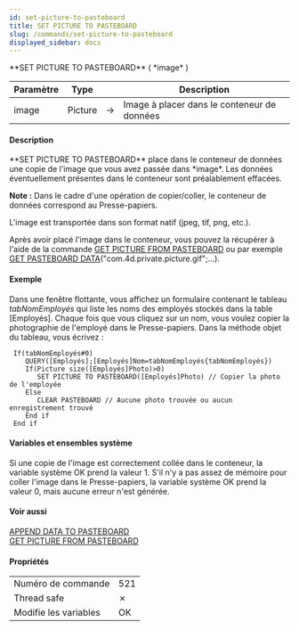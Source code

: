 ```yaml
---
id: set-picture-to-pasteboard
title: SET PICTURE TO PASTEBOARD
slug: /commands/set-picture-to-pasteboard
displayed_sidebar: docs
---
```


<!--REF #_command_.SET PICTURE TO PASTEBOARD.Syntax-->**SET PICTURE TO PASTEBOARD** ( *image* )<!-- END REF-->
<!--REF #_command_.SET PICTURE TO PASTEBOARD.Params-->
| Paramètre | Type |  | Description |
| --- | --- | --- | --- |
| image | Picture | &#8594;  | Image à placer dans le conteneur de données |

<!-- END REF-->

#### Description 

<!--REF #_command_.SET PICTURE TO PASTEBOARD.Summary-->**SET PICTURE TO PASTEBOARD** place dans le conteneur de données une copie de l'image que vous avez passée dans *image*.<!-- END REF--> Les données éventuellement présentes dans le conteneur sont préalablement effacées. 

**Note :** Dans le cadre d'une opération de copier/coller, le conteneur de données correspond au Presse-papiers. 

L'image est transportée dans son format natif (jpeg, tif, png, etc.). 

Après avoir placé l'image dans le conteneur, vous pouvez la récupérer à l'aide de la commande [GET PICTURE FROM PASTEBOARD](get-picture-from-pasteboard.md) ou par exemple [GET PASTEBOARD DATA](get-pasteboard-data.md)("com.4d.private.picture.gif";...).

#### Exemple 

Dans une fenêtre flottante, vous affichez un formulaire contenant le tableau *tabNomEmployés* qui liste les noms des employés stockés dans la table \[Employés\]. Chaque fois que vous cliquez sur un nom, vous voulez copier la photographie de l'employé dans le Presse-papiers. Dans la méthode objet du tableau, vous écrivez : 

```4d
 If(tabNomEmployés#0)
    QUERY([Employés];[Employés]Nom=tabNomEmployés{tabNomEmployés})
    If(Picture size([Employés]Photo)>0)
       SET PICTURE TO PASTEBOARD([Employés]Photo) // Copier la photo de l'employée
    Else
       CLEAR PASTEBOARD // Aucune photo trouvée ou aucun enregistrement trouvé
    End if
 End if
```

#### Variables et ensembles système 

Si une copie de l'image est correctement collée dans le conteneur, la variable système OK prend la valeur 1\. S'il n'y a pas assez de mémoire pour coller l'image dans le Presse-papiers, la variable système OK prend la valeur 0, mais aucune erreur n'est générée.

#### Voir aussi 

[APPEND DATA TO PASTEBOARD](append-data-to-pasteboard.md)  
[GET PICTURE FROM PASTEBOARD](get-picture-from-pasteboard.md)  

#### Propriétés

|  |  |
| --- | --- |
| Numéro de commande | 521 |
| Thread safe | &cross; |
| Modifie les variables | OK |


